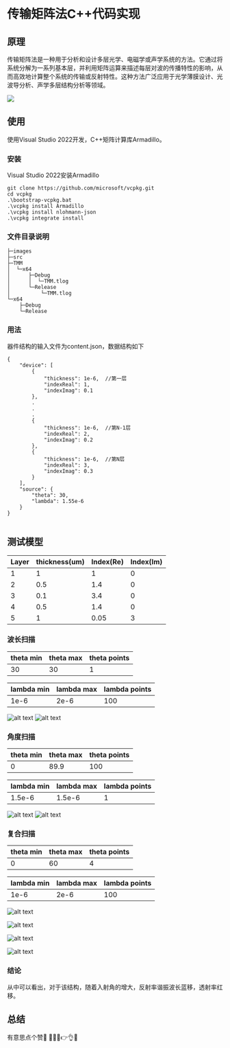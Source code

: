 
# 传输矩阵法C++代码实现

## 原理
传输矩阵法是一种用于分析和设计多层光学、电磁学或声学系统的方法。它通过将系统分解为一系列基本层，并利用矩阵运算来描述每层对波的传播特性的影响，从而高效地计算整个系统的传输或反射特性。这种方法广泛应用于光学薄膜设计、光波导分析、声学多层结构分析等领域。



![](images/p1.png)

## 使用
使用Visual Studio 2022开发，C++矩阵计算库Armadillo。
### 安装
Visual Studio 2022安装Armadillo

	git clone https://github.com/microsoft/vcpkg.git
	cd vcpkg
	.\bootstrap-vcpkg.bat
	.\vcpkg install Armadillo
    .\vcpkg install nlohmann-json
	.\vcpkg integrate install


### 文件目录说明

```
├─images
├─src
├─TMM
│  └─x64
│      ├─Debug
│      │  └─TMM.tlog
│      └─Release
│          └─TMM.tlog
└─x64
    ├─Debug
    └─Release
```


### 用法
器件结构的输入文件为content.json，数据结构如下
```
{
    "device": [
        {
            "thickness": 1e-6,  //第一层
            "indexReal": 1,
            "indexImag": 0.1
        },
        .
        .
        .
        {
            "thickness": 1e-6,  //第N-1层
            "indexReal": 2,
            "indexImag": 0.2
        },
        {
            "thickness": 1e-6,  //第N层
            "indexReal": 3,
            "indexImag": 0.3
        }
    ],
    "source": {
        "theta": 30,        
        "lambda": 1.55e-6
    }
}


```

## 测试模型

| Layer | thickness(um) | Index(Re) | Index(Im)|
| ---|---|---|---|
|1| 1|1|0|
|2|0.5|1.4|0|
|3|0.1|3.4|0|
|4|0.5|1.4|0|
|5|1|0.05|3|
 

### 波长扫描

|theta min|theta max| theta points|
|---|---|---|
|30|30|1|

|lambda min|lambda max| lambda points|
|---|---|---|
|1e-6|2e-6|100|

![alt text](images/sy1_1.png)
![alt text](images/sy1_2.png)

### 角度扫描

|theta min|theta max| theta points|
|---|---|---|
|0|89.9|100|

|lambda min|lambda max| lambda points|
|---|---|---|
|1.5e-6|1.5e-6|1|

![alt text](images/sy2_1.png)
![alt text](images/sy2_2.png)

### 复合扫描
|theta min|theta max| theta points|
|---|---|---|
|0|60|4|

|lambda min|lambda max| lambda points|
|---|---|---|
|1e-6|2e-6|100|

![alt text](images/sy3_Rp.png)

![alt text](images/sy3_Rs.png)

![alt text](images/sy3_Tp.png)

![alt text](images/sy3_Ts.png)

### 结论
从中可以看出，对于该结构，随着入射角的增大，反射率谐振波长蓝移，透射率红移。


## 总结

有意思点个赞🤭
🍆🍑😩👉👌💦